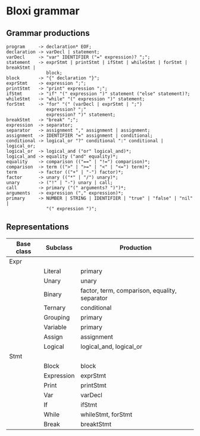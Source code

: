 # Bloxi grammar

## Grammar productions
```
program     -> declaration* EOF;
declaration -> varDecl | statement;
varDecl     -> "var" IDENTIFIER ("=" expression)? ";";
statement   -> exprStmt | printStmt | ifStmt | whileStmt | forStmt | breakStmt |
               block;
block       -> "{" declaration "}";
exprStmt    -> expression ";";
printStmt   -> "print" expression ";";
ifStmt      -> "if" "(" expression ")" statement ("else" statement)?;
whileStmt   -> "while" "(" expression ")" statement;
forStmt     -> "for" "(" (varDecl | exprStmt | ";")
               expression? ";"
               expression? ")" statement;
breakStmt   -> "break" ";";
expression  -> separator;
separator   -> assignment "," assignment | assignment;
assignment  -> IDENTIFIER "=" assignment | conditional;
conditional -> logical_or "?" conditional ":" conditional | logical_or;
logical_or  -> logical_and ("or" logical_and)*;
logical_and -> equality ("and" equality)*;
equality    -> comparison (("==" | "!=") comparison)*;
comparison  -> term ((">" | ">=" | "<" | "<=") term)*;
term        -> factor (("+" | "-") factor)*;
factor      -> unary (("*" | "/") unary)*;
unary       -> ("!" | "-") unary | call;
call        -> primary ("(" arguments? ")")*;
arguments   -> expression ("," expression)*;
primary     -> NUMBER | STRING | IDENTIFIER | "true" | "false" | "nil" |
               "(" expression ")";
```

## Representations
| Base class | Subclass   | Production                                    |
| ---------- | --------   | ----------                                    |
| Expr       |            |                                               |
|            | Literal    | primary                                       |
|            | Unary      | unary                                         |
|            | Binary     | factor, term, comparison, equality, separator |
|            | Ternary    | conditional                                   |
|            | Grouping   | primary                                       |
|            | Variable   | primary                                       |
|            | Assign     | assignment                                    |
|            | Logical    | logical\_and, logical\_or                     |
| Stmt       |            |                                               |
|            | Block      | block                                         |
|            | Expression | exprStmt                                      |
|            | Print      | printStmt                                     |
|            | Var        | varDecl                                       |
|            | If         | ifStmt                                        |
|            | While      | whileStmt, forStmt                            |
|            | Break      | breaktStmt                                    |
